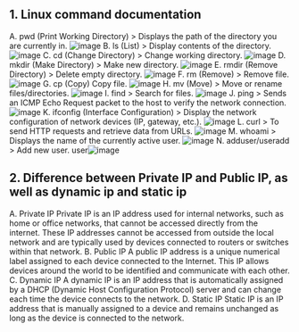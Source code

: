 ## 1. Linux command documentation
A. pwd (Print Working Directory) > Displays the path of the directory you are currently in.
![image](https://github.com/user-attachments/assets/52785fb3-ec4e-450f-8d7a-5fba3baba8c2)
B. ls (List) > Display contents of the directory.
![image](https://github.com/user-attachments/assets/fd5ff29e-510a-4a6c-8867-9fe3fb697a7b)
C. cd (Change Directory) > Change working directory.
![image](https://github.com/user-attachments/assets/f4fba387-eb5e-4863-80ea-c44bf7db9b71)
D. mkdir (Make Directory) > Make new directory.
![image](https://github.com/user-attachments/assets/6e6a51cc-7358-4c37-a75f-55fa2edcaf3f)
E. rmdir (Remove Directory) > Delete empty directory.
![image](https://github.com/user-attachments/assets/9cb49139-a681-42fe-9887-94482b9f4841)
F. rm (Remove) > Remove file.
![image](https://github.com/user-attachments/assets/1f5725b8-2328-40cb-8662-9d159fd05028)
G. cp (Copy) Copy file.
![image](https://github.com/user-attachments/assets/a04d3180-fc75-4460-8595-3ba70084db65)
H. mv (Move) > Move or rename files/directories.
![image](https://github.com/user-attachments/assets/cfcf1b16-b3a1-4918-a42a-32a42c6eb85a)
I. find > Search for files.
![image](https://github.com/user-attachments/assets/94f0038d-f747-4794-bf70-539780d2cf5d)
J. ping > Sends an ICMP Echo Request packet to the host to verify the network connection.
![image](https://github.com/user-attachments/assets/52a65a3f-5b15-41a7-a8a6-2fac5be47868)
K. ifconfig (Interface Configuration) > Display the network configuration of network devices (IP, gateway, etc.).
![image](https://github.com/user-attachments/assets/871fb551-d22e-46cc-9f70-266880e414d0)
L. curl > To send HTTP requests and retrieve data from URLs.
![image](https://github.com/user-attachments/assets/ec2a52a9-51c2-4121-9385-f193a1cea3b8)
M. whoami > Displays the name of the currently active user.
![image](https://github.com/user-attachments/assets/eb5b80c7-de1d-4658-9c39-fdf88a04cb35)
N. adduser/useradd > Add new user.
user![image](https://github.com/user-attachments/assets/67849b17-f7ef-475c-9ed7-9994449fef9f)

## 2. Difference between Private IP and Public IP, as well as dynamic ip and static ip
A. Private IP
Private IP is an IP address used for internal networks, such as home or office networks, that cannot be accessed directly from the internet. These IP addresses cannot be accessed from outside the local network and are typically used by devices connected to routers or switches within that network.
B. Public IP
A public IP address is a unique numerical label assigned to each device connected to the Internet. This IP allows devices around the world to be identified and communicate with each other. 
C. Dynamic IP
A dynamic IP is an IP address that is automatically assigned by a DHCP (Dynamic Host Configuration Protocol) server and can change each time the device connects to the network.
D. Static IP
Static IP is an IP address that is manually assigned to a device and remains unchanged as long as the device is connected to the network.
